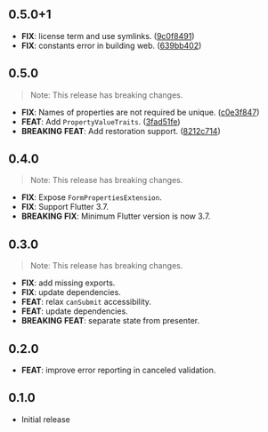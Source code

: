 ## 0.5.0+1

 - **FIX**: license term and use symlinks. ([9c0f8491](https://github.com/yfakariya/form_companion_presenter/commit/9c0f849102abb23de23a23e29ff134058f0a70b0))
 - **FIX**: constants error in building web. ([639bb402](https://github.com/yfakariya/form_companion_presenter/commit/639bb4027394cf8db92a0879d57486802e77e1d8))

## 0.5.0

> Note: This release has breaking changes.

 - **FIX**: Names of properties are not required be unique. ([c0e3f847](https://github.com/yfakariya/form_companion_presenter/commit/c0e3f8476a7a4c42d449abf940f723b57efb6d2d))
 - **FEAT**: Add `PropertyValueTraits`. ([3fad51fe](https://github.com/yfakariya/form_companion_presenter/commit/3fad51fee636e217a6671b2ad3f79465d96ab2ae))
 - **BREAKING** **FEAT**: Add restoration support. ([8212c714](https://github.com/yfakariya/form_companion_presenter/commit/8212c71434199ee0d0cb16d4145b07e853cffb24))

## 0.4.0

> Note: This release has breaking changes.

 - **FIX**: Expose `FormPropertiesExtension`.
 - **FIX**: Support Flutter 3.7.
 - **BREAKING** **FIX**: Minimum Flutter version is now 3.7.

## 0.3.0

> Note: This release has breaking changes.

 - **FIX**: add missing exports.
 - **FIX**: update dependencies.
 - **FEAT**: relax `canSubmit` accessibility.
 - **FEAT**: update dependencies.
 - **BREAKING** **FEAT**: separate state from presenter.

## 0.2.0

 - **FEAT**: improve error reporting in canceled validation.

## 0.1.0

* Initial release

